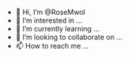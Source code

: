 - 👋 Hi, I’m @RoseMwol
- 👀 I’m interested in ...
- 🌱 I’m currently learning ...
- 💞️ I’m looking to collaborate on ...
- 📫 How to reach me ...

<!---
RoseMwol/RoseMwol is a ✨ special ✨ repository because its `README.md` (this file) appears on your GitHub profile.
You can click the Preview link to take a look at your changes.
--->
